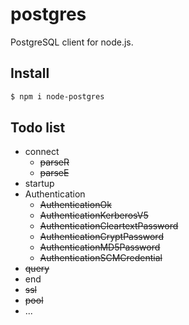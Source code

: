 # postgres
PostgreSQL client for node.js.  

## Install

```sh
$ npm i node-postgres
```

## Todo list
* connect
  * ~~parseR~~
  * ~~parseE~~
* startup
* Authentication
  * ~~AuthenticationOk~~
  * ~~AuthenticationKerberosV5~~
  * ~~AuthenticationCleartextPassword~~
  * ~~AuthenticationCryptPassword~~
  * ~~AuthenticationMD5Password~~
  * ~~AuthenticationSCMCredential~~
* ~~query~~
* end
* ~~ssl~~
* ~~pool~~
* ...
